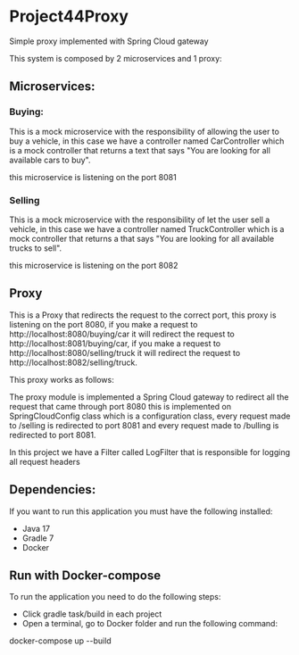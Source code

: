 # Project44Proxy
Simple proxy implemented with Spring Cloud gateway

This system is composed by 2 microservices and 1 proxy:

## Microservices:
### Buying:
This is a mock microservice with the responsibility of allowing the user to buy a vehicle,
in this case we have a controller named CarController which is a mock controller that returns
a text that says "You are looking for all available cars to buy".

this microservice is listening on the port 8081

### Selling
This is a mock microservice with the responsibility of let the user sell a vehicle,
in this case we have a controller named TruckController which is a mock controller that returns
a that says "You are looking for all available trucks to sell".

this microservice is listening on the port 8082

## Proxy
This is a Proxy that redirects the request to the correct port, this proxy is listening on the port 8080,
if you make a request to http://localhost:8080/buying/car it will redirect the request to 
http://localhost:8081/buying/car, if you make a request to http://localhost:8080/selling/truck it will redirect
the request to http://localhost:8082/selling/truck.

This proxy works as follows:

The proxy module is implemented a Spring Cloud gateway to redirect all the request that came through port 8080
this is implemented on SpringCloudConfig class which is a configuration class, every request made to /selling is redirected
to port 8081 and every request made to /bulling is redirected to port 8081.

In this project we have a Filter called LogFilter that is responsible for logging all request headers

## Dependencies:

If you want to run this application you must have the following installed:

- Java 17
- Gradle 7
- Docker

## Run with Docker-compose
To run the application you need to do the following steps:
- Click gradle task/build in each project
- Open a terminal, go to Docker folder and run the following command:

docker-compose up --build
